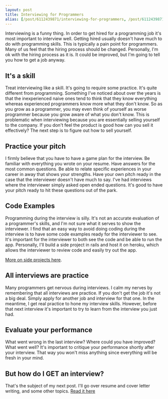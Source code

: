 ```yaml
---
layout: post
title: Interviewing for Programmers
alias: [/post/6112439871/interviewing-for-programmers, /post/6112439871]
---
```


Interviewing is a funny thing. In order to get hired for a programming
job it's most important to interview well. Getting hired usually
doesn't have much to do with programming skills. This is typically a
pain point for programmers. Many of us feel that the hiring process
should be changed. Personally, I'm ok with the hiring process as it
is. It could be improved, but I'm going to tell you how to get a job
anyway.

<!--more-->

## It's a skill

Treat interviewing like a skill. It's going to require some practice. It's quite different from programming. Something I've noticed about  over the years is that the inexperienced naive ones tend to think that they know everything whereas experienced programmers know more what they don't know. So as you grow as a programmer, you may even think of yourself as  worse programmer because you grow aware of what you don't know. This is problematic when interviewing because you are essentially selling yourself to the company. If you don't feel the product is good how can you sell it effectively? The next step is to figure out how to sell yourself.

## Practice your pitch

I firmly believe that you have to have a game plan for the interview. Be familiar with everything you wrote on your resume. Have answers for the most common questions. Be able to relate specific experiences in your career in away that shows your strengths. Have your own pitch ready in the case that the interviewer doesn't have much to say. I've had interviews where the interviewer simply asked open ended questions. It's good to have your pitch ready to hit these questions out of the park.

## Code Examples

Programming during the interview is silly. It's not an accurate evaluation of a programmer's skills, and I'm not sure what it serves to show the interviewer. I find that an easy way to avoid doing coding during the interview is to have some code examples ready for the interviewer to see. It's important for the interviewer to both see the code and be able to run the app. Personally, I'll build a side project in rails and host it on heroku, which allows the interviewer to review code and easily try out the app.

[More on side projects here](/blog/importance-of-side-projects).

## All interviews are practice

Many programmers get nervous during interviews. I calm my nerves by remembering that all interviews are practice. If you don't get the job it's not a big deal. Simply apply for another job and interview for that one. In the meantime, I get real practice to hone my interview skills. However, before that next interview it's important to try to learn from the interview you just had.

## Evaluate your performance

What went wrong in the last interview? Where could you have improved? What went well? It's important to critique your performance shortly after your interview. That way you won't miss anything since everything will be fresh in your mind.

## But how do I GET an interview?

That's the subject of my next post. I'll go over resume and cover letter writing, and some other topics. [Read it here](/blog/how-to-get-a-programming-interview)

